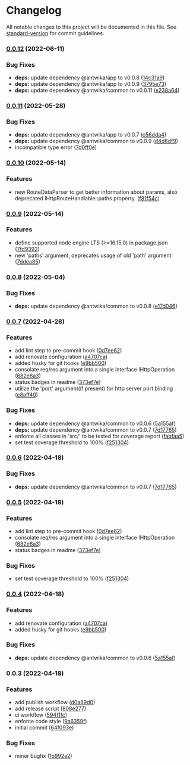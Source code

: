 # Changelog

All notable changes to this project will be documented in this file. See [standard-version](https://github.com/conventional-changelog/standard-version) for commit guidelines.

### [0.0.12](https://github.com/antwika/http/compare/v0.0.11...v0.0.12) (2022-06-11)


### Bug Fixes

* **deps:** update dependency @antwika/app to v0.0.8 ([14c31a9](https://github.com/antwika/http/commit/14c31a9fd3bff14ab30a12e98bc2e2d085a3f8e5))
* **deps:** update dependency @antwika/app to v0.0.9 ([3795e73](https://github.com/antwika/http/commit/3795e73d338989995be6277128fd3d2d998eb196))
* **deps:** update dependency @antwika/common to v0.0.11 ([e238a64](https://github.com/antwika/http/commit/e238a64e9c015d332b5cb9f30afefee778a73b4d))

### [0.0.11](https://github.com/antwika/http/compare/v0.0.10...v0.0.11) (2022-05-28)


### Bug Fixes

* **deps:** update dependency @antwika/app to v0.0.7 ([c56dda4](https://github.com/antwika/http/commit/c56dda4a3608081e69ddd8bd3f8e8be0c83d6e61))
* **deps:** update dependency @antwika/common to v0.0.9 ([d4d6df9](https://github.com/antwika/http/commit/d4d6df943a6a4271a2862f9559eb881d11c3b133))
* incompatible type error ([7d0ff0e](https://github.com/antwika/http/commit/7d0ff0e98fbe265cef875b0014af875971e30adb))

### [0.0.10](https://github.com/antwika/http/compare/v0.0.9...v0.0.10) (2022-05-14)


### Features

* new RouteDataParser to get better information about params, also deprecated IHttpRouteHandlable::paths property. ([f81f54c](https://github.com/antwika/http/commit/f81f54cbc68a72728c8e4872a760eb181b359ebe))

### [0.0.9](https://github.com/antwika/http/compare/v0.0.8...v0.0.9) (2022-05-14)


### Features

* define supported node engine LTS (>=16.15.0) in package.json ([7fd9392](https://github.com/antwika/http/commit/7fd9392c65f0a351474847d00a50141ca69e886f))
* new 'paths' argument, deprecates usage of old 'path' argument ([7ddea85](https://github.com/antwika/http/commit/7ddea85de680434b901b8f462e14c3b80449a751))

### [0.0.8](https://github.com/antwika/http/compare/v0.0.7...v0.0.8) (2022-05-04)


### Bug Fixes

* **deps:** update dependency @antwika/common to v0.0.8 ([e17d046](https://github.com/antwika/http/commit/e17d0460895c14c01ae5a8e2aaebe844ca88fdac))

### [0.0.7](https://github.com/antwika/http/compare/v0.0.3...v0.0.7) (2022-04-28)


### Features

* add lint step to pre-commit hook ([0d7ee62](https://github.com/antwika/http/commit/0d7ee622aa7deb41a9fa217140237b580e9d13c0))
* add renovate configuration ([a4707ca](https://github.com/antwika/http/commit/a4707ca28fff89fda7ddd3eb3030e0bebd5d4d4f))
* added husky for git hooks ([e9bb500](https://github.com/antwika/http/commit/e9bb500137f2d4e6dbab47a72bb70731f18f47c3))
* consolate req/res argument into a single interface IHttpOperation ([682e6a3](https://github.com/antwika/http/commit/682e6a3af980038cb2466efd587d4b17855742c9))
* status badges in readme ([373ef7e](https://github.com/antwika/http/commit/373ef7ed8b11d5e4c32e33d5c43fdb5731a8e721))
* utilize the 'port' argument(if present) for http server port binding ([e8aff40](https://github.com/antwika/http/commit/e8aff40db8cd8c7b8695686d2b8a88f5e9bd7f77))


### Bug Fixes

* **deps:** update dependency @antwika/common to v0.0.6 ([5a155af](https://github.com/antwika/http/commit/5a155afd1b0b4347cc5e0bd50469e7d7945ea7da))
* **deps:** update dependency @antwika/common to v0.0.7 ([7d17765](https://github.com/antwika/http/commit/7d17765524c75925138f66e065a0a29720fff070))
* enforce all classes in 'src/' to be tested for coverage report ([fabfaa5](https://github.com/antwika/http/commit/fabfaa5820d6670e41331314a3842a5f80d1ae95))
* set test coverage threshold to 100% ([f251304](https://github.com/antwika/http/commit/f2513040acb1d7eae28a17ca413c88a4ffdf74a0))

### [0.0.6](https://github.com/antwika/http/compare/v0.0.5...v0.0.6) (2022-04-18)


### Bug Fixes

* **deps:** update dependency @antwika/common to v0.0.7 ([7d17765](https://github.com/antwika/http/commit/7d17765524c75925138f66e065a0a29720fff070))

### [0.0.5](https://github.com/antwika/http/compare/v0.0.4...v0.0.5) (2022-04-18)


### Features

* add lint step to pre-commit hook ([0d7ee62](https://github.com/antwika/http/commit/0d7ee622aa7deb41a9fa217140237b580e9d13c0))
* consolate req/res argument into a single interface IHttpOperation ([682e6a3](https://github.com/antwika/http/commit/682e6a3af980038cb2466efd587d4b17855742c9))
* status badges in readme ([373ef7e](https://github.com/antwika/http/commit/373ef7ed8b11d5e4c32e33d5c43fdb5731a8e721))


### Bug Fixes

* set test coverage threshold to 100% ([f251304](https://github.com/antwika/http/commit/f2513040acb1d7eae28a17ca413c88a4ffdf74a0))

### [0.0.4](https://github.com/antwika/http/compare/v0.0.3...v0.0.4) (2022-04-18)


### Features

* add renovate configuration ([a4707ca](https://github.com/antwika/http/commit/a4707ca28fff89fda7ddd3eb3030e0bebd5d4d4f))
* added husky for git hooks ([e9bb500](https://github.com/antwika/http/commit/e9bb500137f2d4e6dbab47a72bb70731f18f47c3))


### Bug Fixes

* **deps:** update dependency @antwika/common to v0.0.6 ([5a155af](https://github.com/antwika/http/commit/5a155afd1b0b4347cc5e0bd50469e7d7945ea7da))

### 0.0.3 (2022-04-18)


### Features

* add publish workflow ([d0a89d0](https://github.com/antwika/http/commit/d0a89d0da2fbc4b5d3434784d5d0269d5001e959))
* add release script ([808e277](https://github.com/antwika/http/commit/808e277ee7eadcb3a55f588564fc236fad7364c9))
* ci workflow ([594f1fc](https://github.com/antwika/http/commit/594f1fc2ce0787b8fa8a34a64c960d68aef300db))
* enforce code style ([9a6359f](https://github.com/antwika/http/commit/9a6359fa8e4931fc7a6864e86a8a6f67a55ed9ee))
* initial commit ([64f093e](https://github.com/antwika/http/commit/64f093e6132496069df1a75538b0db7fc2115de8))


### Bug Fixes

* minor bugfix ([1b992a2](https://github.com/antwika/http/commit/1b992a2e56e3cd97bba807ab257e9cc749350069))
